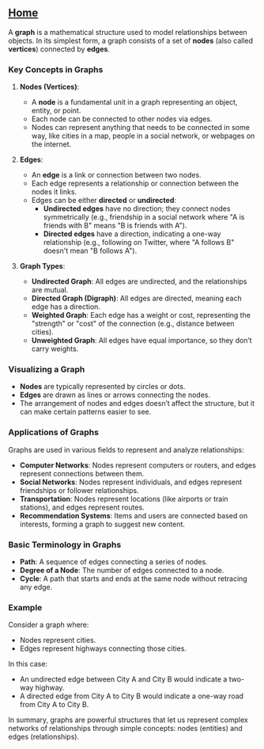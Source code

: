 [Home](https://t2m.io/VwvDcuw)
---

A **graph** is a mathematical structure used to model relationships between objects. In its simplest form, a graph consists of a set of **nodes** (also called **vertices**) connected by **edges**.

### Key Concepts in Graphs

1. **Nodes (Vertices)**:
   - A **node** is a fundamental unit in a graph representing an object, entity, or point.
   - Each node can be connected to other nodes via edges.
   - Nodes can represent anything that needs to be connected in some way, like cities in a map, people in a social network, or webpages on the internet.

2. **Edges**:
   - An **edge** is a link or connection between two nodes.
   - Each edge represents a relationship or connection between the nodes it links.
   - Edges can be either **directed** or **undirected**:
     - **Undirected edges** have no direction; they connect nodes symmetrically (e.g., friendship in a social network where "A is friends with B" means "B is friends with A").
     - **Directed edges** have a direction, indicating a one-way relationship (e.g., following on Twitter, where "A follows B" doesn't mean "B follows A").

3. **Graph Types**:
   - **Undirected Graph**: All edges are undirected, and the relationships are mutual.
   - **Directed Graph (Digraph)**: All edges are directed, meaning each edge has a direction.
   - **Weighted Graph**: Each edge has a weight or cost, representing the "strength" or "cost" of the connection (e.g., distance between cities).
   - **Unweighted Graph**: All edges have equal importance, so they don’t carry weights.

### Visualizing a Graph

- **Nodes** are typically represented by circles or dots.
- **Edges** are drawn as lines or arrows connecting the nodes.
- The arrangement of nodes and edges doesn’t affect the structure, but it can make certain patterns easier to see.

### Applications of Graphs

Graphs are used in various fields to represent and analyze relationships:

- **Computer Networks**: Nodes represent computers or routers, and edges represent connections between them.
- **Social Networks**: Nodes represent individuals, and edges represent friendships or follower relationships.
- **Transportation**: Nodes represent locations (like airports or train stations), and edges represent routes.
- **Recommendation Systems**: Items and users are connected based on interests, forming a graph to suggest new content.

### Basic Terminology in Graphs

- **Path**: A sequence of edges connecting a series of nodes.
- **Degree of a Node**: The number of edges connected to a node.
- **Cycle**: A path that starts and ends at the same node without retracing any edge.

### Example

Consider a graph where:
- Nodes represent cities.
- Edges represent highways connecting those cities.

In this case:
- An undirected edge between City A and City B would indicate a two-way highway.
- A directed edge from City A to City B would indicate a one-way road from City A to City B.
  
In summary, graphs are powerful structures that let us represent complex networks of relationships through simple concepts: nodes (entities) and edges (relationships).
